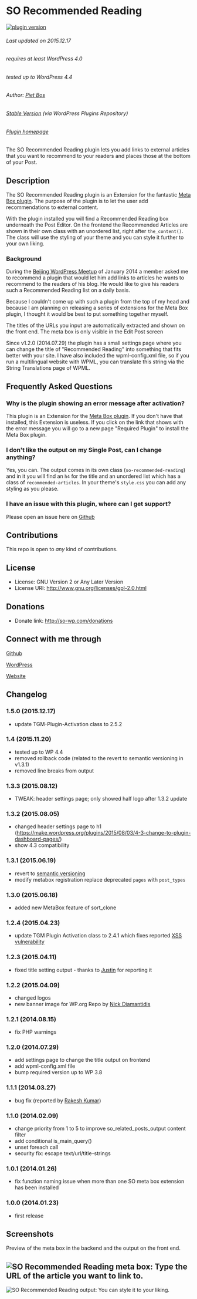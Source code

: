 # SO Recommended Reading

[![plugin version](https://img.shields.io/wordpress/plugin/v/so-recommended-reading.svg)](http://wordpress.org/plugins/so-recommended-reading)

###### Last updated on 2015.12.17
###### requires at least WordPress 4.0
###### tested up to WordPress 4.4
###### Author: [Piet Bos](https://github.com/senlin)
###### [Stable Version](http://wordpress.org/plugins/so-recommended-reading) (via WordPress Plugins Repository)
###### [Plugin homepage](http://so-wp.com/?p=76)

The SO Recommended Reading plugin lets you add links to external articles that you want to recommend to your readers and places those at the bottom of your Post.

## Description

The SO Recommended Reading plugin is an Extension for the fantastic [Meta Box plugin](https://github.com/rilwis/meta-box). The purpose of the plugin is to let the user add recommendations to external content. 

With the plugin installed you will find a Recommended Reading box underneath the Post Editor. On the frontend the Recommended Articles are shown in their own class with an unordered list, right after `the_content()`. The class will use the styling of your theme and you can style it further to your own liking. 

### Background

During the [Beijing WordPress Meetup](http://www.meetup.com/wordpressbj/events/154110142/) of January 2014 a member asked me to recommend a plugin that would let him add links to articles he wants to recommend to the readers of his blog. He would like to give his readers such a Recommended Reading list on a daily basis.

Because I couldn't come up with such a plugin from the top of my head and because I am planning on releasing a series of extensions for the Meta Box plugin, I thought it would be best to put something together myself.

The titles of the URLs you input are automatically extracted and shown on the front end. The meta box is only visible in the Edit Post screen

Since v1.2.0 (2014.07.29) the plugin has a small settings page where you can change the title of "Recommended Reading" into something that fits better with your site. I have also included the wpml-config.xml file, so if you run a multilingual website with WPML, you can translate this string via the String Translations page of WPML.

## Frequently Asked Questions

### Why is the plugin showing an error message after activation?

This plugin is an Extension for the [Meta Box plugin](http://metabox.io). If you don't have that installed, this Extension is useless. If you click on the link that shows with the error message you will go to a new page "Required Plugin" to install the Meta Box plugin.

### I don't like the output on my Single Post, can I change anything?

Yes, you can. The output comes in its own class (`so-recommended-reading`) and in it you will find an `h4` for the title and an unordered list which has a class of `recommended-articles`. In your theme's `style.css` you can add any styling as you please.

### I have an issue with this plugin, where can I get support?

Please open an issue here on [Github](https://github.com/senlin/so-recommended-reading/issues)

## Contributions

This repo is open to _any_ kind of contributions.

## License

* License: GNU Version 2 or Any Later Version
* License URI: http://www.gnu.org/licenses/gpl-2.0.html

## Donations

* Donate link: http://so-wp.com/donations

## Connect with me through

[Github](https://github.com/senlin) 

[WordPress](http://profiles.wordpress.org/senlin/) 

[Website](http://senlinonline.com)

## Changelog

### 1.5.0 (2015.12.17)

* update TGM-Plugin-Activation class to 2.5.2

### 1.4 (2015.11.20)

* tested up to WP 4.4
* removed rollback code (related to the revert to semantic versioning in v1.3.1) 
* removed line breaks from output

### 1.3.3 (2015.08.12)

* TWEAK: header settings page; only showed half logo after 1.3.2 update 

### 1.3.2 (2015.08.05)

* changed header settings page to h1 (https://make.wordpress.org/plugins/2015/08/03/4-3-change-to-plugin-dashboard-pages/)
* show 4.3 compatibility

### 1.3.1 (2015.06.19)

* revert to [semantic versioning](http://semver.org/)
* modify metabox registration replace deprecated `pages` with `post_types`

### 1.3.0 (2015.06.18)

* added new MetaBox feature of sort_clone 

### 1.2.4 (2015.04.23)

* update TGM Plugin Activation class to 2.4.1 which fixes reported [XSS vulnerability](http://wptavern.com/xss-vulnerability-what-to-do-if-you-buy-or-sell-items-on-themeforest-and-codecanyon) 

### 1.2.3 (2015.04.11)

* fixed title setting output - thanks to [Justin](https://twitter.com/Tinpotgamer) for reporting it

### 1.2.2 (2015.04.09)

* changed logos
* new banner image for WP.org Repo by [Nick Diamantidis](https://unsplash.com/nick_diama)

### 1.2.1 (2014.08.15)

* fix PHP warnings

### 1.2.0 (2014.07.29)

* add settings page to change the title output on frontend
* add wpml-config.xml file
* bump required version up to WP 3.8

### 1.1.1 (2014.03.27)

* bug fix (reported by [Rakesh Kumar](http://www.linkedin.com/in/rakeshkumarcn))

### 1.1.0 (2014.02.09)

* change priority from 1 to 5 to improve so_related_posts_output content filter
* add conditional is_main_query()
* unset foreach call
* security fix: escape text/url/title-strings

### 1.0.1 (2014.01.26)

* fix function naming issue when more than one SO meta box extension has been installed

### 1.0.0 (2014.01.23)

* first release

## Screenshots

Preview of the meta box in the backend and the output on the front end.

![SO Recommended Reading meta box: Type the URL of the article you want to link to.](assets/screenshot-1.png "SO Recommended Reading meta box")
---
![SO Recommended Reading output: You can style it to your liking.](assets/screenshot-2.png "SO Recommended Reading output")
